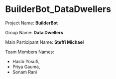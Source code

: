 # BuilderBot_DataDwellers

Project Name: **BuilderBot**

Group Name: **Data Dwellers**

Main Participant Name: **Steffi Michael**

Team Members Names:

- Hasib Yosufi, 
- Priya Gauma, 
- Sonam Rani
